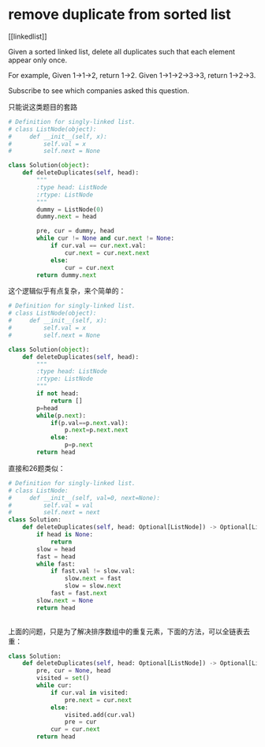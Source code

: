 # remove duplicate from sorted list

[[linkedlist]]

Given a sorted linked list, delete all duplicates such that each element appear only once.

For example,
Given 1->1->2, return 1->2.
Given 1->1->2->3->3, return 1->2->3.

Subscribe to see which companies asked this question.

只能说这类题目的套路

```python
# Definition for singly-linked list.
# class ListNode(object):
#     def __init__(self, x):
#         self.val = x
#         self.next = None

class Solution(object):
    def deleteDuplicates(self, head):
        """
        :type head: ListNode
        :rtype: ListNode
        """
        dummy = ListNode(0)
        dummy.next = head

        pre, cur = dummy, head
        while cur != None and cur.next != None:
            if cur.val == cur.next.val:
                cur.next = cur.next.next
            else:
                cur = cur.next
        return dummy.next
```

这个逻辑似乎有点复杂，来个简单的：

```Python
# Definition for singly-linked list.
# class ListNode(object):
#     def __init__(self, x):
#         self.val = x
#         self.next = None

class Solution(object):
    def deleteDuplicates(self, head):
        """
        :type head: ListNode
        :rtype: ListNode
        """
        if not head:
            return []
        p=head
        while(p.next):
            if(p.val==p.next.val):
                p.next=p.next.next
            else:
                p=p.next
        return head
```

直接和26题类似：

```python
# Definition for singly-linked list.
# class ListNode:
#     def __init__(self, val=0, next=None):
#         self.val = val
#         self.next = next
class Solution:
    def deleteDuplicates(self, head: Optional[ListNode]) -> Optional[ListNode]:
        if head is None:
            return 
        slow = head
        fast = head
        while fast:
            if fast.val != slow.val:
                slow.next = fast
                slow = slow.next
            fast = fast.next
        slow.next = None
        return head
        
```

上面的问题，只是为了解决排序数组中的重复元素，下面的方法，可以全链表去重：

```python
class Solution:
    def deleteDuplicates(self, head: Optional[ListNode]) -> Optional[ListNode]:
        pre, cur = None, head
        visited = set()
        while cur:
            if cur.val in visited:
                pre.next = cur.next
            else:
                visited.add(cur.val)
                pre = cur
            cur = cur.next
        return head
```
